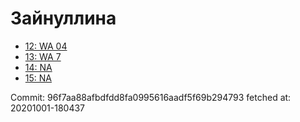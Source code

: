 # Зайнуллина
- [12: WA 04](12.md)
- [13: WA 7](13.md)
- [14: NA](14.md)
- [15: NA](15.md)

Commit: 96f7aa88afbdfdd8fa0995616aadf5f69b294793
 fetched at: 20201001-180437
